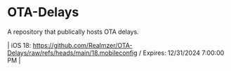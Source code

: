 # OTA-Delays
A repository that publically hosts OTA delays.

| iOS 18: https://github.com/Realmzer/OTA-Delays/raw/refs/heads/main/18.mobileconfig / Expires: 12/31/2024 7:00:00 PM  | 
